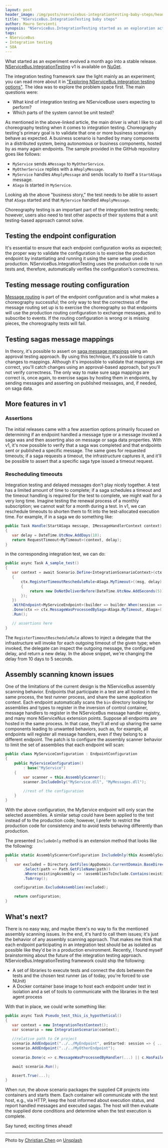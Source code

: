 ```yaml
---
layout: post
header_image: /img/posts/nservicebus-integrationtesting-baby-steps/header.jpg
title: "NServiceBus.IntegrationTesting baby steps"
author: Mauro Servienti
synopsis: "NServiceBus.IntegrationTesting started as an exploration activity and recently turned into a stable v1 release. V1 comes with some new features and one limitation that led to brainstorming options for the future."
tags:
- NServiceBus
- Integration testing
- SOA
---
```


What started as an experiment evolved a month ago into a stable release. [NServiceBus.IntegrationTesting](https://github.com/mauroservienti/NServiceBus.IntegrationTesting) v1 is available on [NuGet](https://www.nuget.org/packages/NServiceBus.IntegrationTesting/).

The integration testing framework saw the light mainly as an experiment; you can read more about it in ["Exploring NServiceBus integration testing options"](https://milestone.topics.it/2019/07/04/exploring-nservicebus-integration-testing-options.html). The idea was to explore the problem space first. The main questions were:

- What kind of integration testing are NServiceBuse users expecting to perform?
- Which parts of the system cannot be unit tested?

As mentioned in the above-linked article, the main driver is what I like to call choreography testing when it comes to integration testing. Choreography testing's primary goal is to validate that one or more business scenarios behave as expected. A business scenario is handled by many components in a distributed system, being autonomous or business components, hosted by as many again endpoints. The sample provided in the GitHub repository goes like follows:

- `MyService` sends `AMessage` to `MyOtherService`.
- `MyOtherService` replies with a `AReplyMessage`.
- `MyService` handles `AReplyMessage` and sends locally to itself a `StartASaga` message.
- `ASaga` is started in `MyService`.

Looking ab the above "business story," the test needs to be able to assert that `ASaga` started and that `MyService` handled `AReplyMessage`.

Choreography testing is an important part of the integration testing needs; however, users also need to test other aspects of their systems that a unit testing-based approach cannot solve.

## Testing the endpoint configuration

It's essential to ensure that each endpoint configuration works as expected; the proper way to validate the configuration is to exercise the production endpoint by instantiating and running it using the same setup used in production. NServiceBus.IntegrationTesting uses the production code to run tests and, therefore, automatically verifies the configuration's correctness.

## Testing message routing configuration

[Message routing](https://docs.particular.net/nservicebus/messaging/routing) is part of the endpoint configuration and is what makes a choreography successful; the only way to test the correctness of the message routing set up is to exercise the choreography so that endpoints will use the production routing configuration to exchange messages, and to subscribe to events. If the routing configuration is wrong or is missing pieces, the choreography tests will fail.

## Testing sagas message mappings

In theory, it's possible to assert on [saga message mappings](https://docs.particular.net/nservicebus/sagas/message-correlation) using an approval testing approach. By using this technique, it's possible to catch changes to mappings. Although it's impossible to validate that mappings are correct, you'll catch changes using an approval-based approach, but you'll not verify correctness. The only way to make sure saga mappings are correct is, once again, to exercise sagas by hosting them in endpoints, by sending messages and asserting on published messages, and, if needed, on saga data.

## More features in v1

### Assertions

The initial releases came with a few assertion options primarily focused on determining if an endpoint handled a message type or a message invoked a saga was and then asserting also on message or saga data properties. With v1, it's now possible to verify that a saga was completed and that endpoints sent or published a specific message. The same goes for requested timeouts; if a saga requests a timeout, the infrastructure captures it, and it'll be possible to assert that a specific saga type issued a timeout request.

### Rescheduling timeouts 

Integration testing and delayed messages don't play nicely together. A test has a limited amount of time to complete; if a saga schedules a timeout and the timeout handling is required for the test to complete, we might wait for a very long time. Imagine testing the renewal process of a monthly subscription; we cannot wait for a month during a test. In v1, we can reschedule timeouts to shorten them to fit into the test-allocated execution time. For example, if in a saga we do something like:

```csharp
public Task Handle(StartASaga message, IMessageHandlerContext context)
{
   var delay = DateTime.UtcNow.AddDays(10);
   return RequestTimeout<MyTimeout>(context, delay);
}
```

in the corresponding integration test, we can do:

```csharp
public async Task A_sample_test()
{
   var context = await Scenario.Define<IntegrationScenarioContext>(ctx =>
   {
       ctx.RegisterTimeoutRescheduleRule<ASaga.MyTimeout>((msg, delay) =>
       {
           return new DoNotDeliverBefore(DateTime.UtcNow.AddSeconds(5));
       });
   })
   .WithEndpoint<MyServiceEndpoint>(builder => builder.When(session => session.Send("MyService", new StartASaga() { AnIdentifier = Guid.NewGuid() })))
   .Done(ctx => ctx.MessageWasProcessedBySaga<ASaga.MyTimeout, ASaga>() || ctx.HasFailedMessages())
   .Run();

   // assertions here
}
```

The `RegisterTimeoutRescheduleRule` allows to inject a delegate that the infrastructure will invoke for each outgoing timeout of the given type; when invoked, the delegate can inspect the outgoing message, the configured delay, and return a new delay. In the above snippet, we're changing the delay from 10 days to 5 seconds. 

## Assembly scanning known issues

One of the limitations of the current design is the NServiceBus assembly scanning behavior. Endpoints that participate in a test are all hosted in the same process, the test runner process, and share the same application context. Each endpoint automatically scans the `bin` directory looking for assemblies and types to register in the inversion of control container, message handlers to register in the NServiceBus message handler registry, and many more NServiceNus extension points. Suppose all endpoints are hosted in the same process. In that case, they'll all end up sharing the same components leading to unwanted behaviors, such as, for example, all endpoints will register all message handlers, even if they belong to a different endpoint. The patch is to configure the assembly scanner behavior to limit the set of assemblies that each endpoint will scan:

```csharp
public class MyServiceConfiguration : EndpointConfiguration
{
    public MyServiceConfiguration()
        : base("MyService")
    {
        var scanner = this.AssemblyScanner();
        scanner.IncludeOnly("MyService.dll", "MyMessages.dll");

        //rest of the configuration
    }
}
```

With the above configuration, the MyService endpoint will only scan the selected assemblies. A similar setup could have been applied to the test instead of to the production code; however, I prefer to restrict the production code for consistency and to avoid tests behaving differently than production.

The presented `IncludeOnly` method is an extension method that looks like the following:

```csharp
public static AssemblyScannerConfiguration IncludeOnly(this AssemblyScannerConfiguration configuration, params string[] assembliesToInclude)
{
    var excluded = Directory.GetFiles(AppDomain.CurrentDomain.BaseDirectory, "*.dll")
        .Select(path => Path.GetFileName(path))
        .Where(existingAssembly => !assembliesToInclude.Contains(existingAssembly))
        .ToArray();

    configuration.ExcludeAssemblies(excluded);

    return configuration;
}
```

## What's next?

There is no easy way, and maybe there's no way to fix the mentioned assembly scanning issues. In the end, it's hard to call them issues; it's just the behavior of any assembly scanning approach. That makes me think that each endpoint participating in an integration test should be as isolated as possible like they'd be in a production environment. Recently, I found myself brainstorming about the future of the integration testing approach. NServiceBus.IntegrationTesting framework could ship the following:

- A set of libraries to execute tests and connect the dots between the tests and the chosen test runner (as of today, you're forced to use NUnit)
- A Docker container base image to host each endpoint under test in isolation and a set of tools to communicate with the libraries in the test agent process

With that in place, we could write something like:

```csharp
public async Task Pseudo_test_this_is_hypothetical()
{
   var context = new IntegrationTestContext();
   var scenario = new IntegrationScenario(context);
   
   //relative path to C# project
   scenario.AddEndpoint("../../MyEndpoint", onStarted: session => { ... });
   scenario.AddEndpoint("../../MyOtherEndpoint");
   
   scenario.Done(c => c.MessageWasProcessedByHandler(...) || c.HasFailedMessages );

   await scenario.Run();

   Assert.True(...);
}
```

When run, the above scenario packages the supplied C# projects into containers and starts them. Each container will communicate with the test host, e.g., via HTTP, keep the host informed about execution status, and report handled messages and executed sagas. The host will then evaluate the supplied done conditions and determine when the test execution is complete.

Say tuned; exciting times ahead!

---

Photo by <a href="https://unsplash.com/@christianchen?utm_source=unsplash&utm_medium=referral&utm_content=creditCopyText">Christian Chen</a> on <a href="https://unsplash.com/s/photos/steps?utm_source=unsplash&utm_medium=referral&utm_content=creditCopyText">Unsplash</a>
